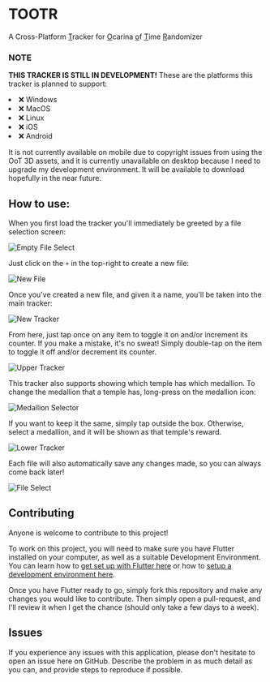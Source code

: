 # TOOTR

A Cross-Platform <u>T</u>racker for <u>O</u>carina <u>o</u>f <u>T</u>ime <u>R</u>andomizer

### NOTE
<b>THIS TRACKER IS STILL IN DEVELOPMENT!</b> These are the platforms this tracker is planned to support:

<li>❌ Windows</li>
<li>❌ MacOS</li>
<li>❌ Linux</li>
<li>❌ iOS</li>
<li>❌ Android</li>

It is not currently available on mobile due to copyright issues from using the OoT 3D assets, and it is currently unavailable on desktop because I need to upgrade my development environment. It will be available to download hopefully in the near future.

## How to use:

When you first load the tracker you'll immediately be greeted by a file selection screen:

![Empty File Select](/screenshots/EmptyFileSelect.png?raw=true "Empty File Select")

Just click on the `+` in the top-right to create a new file:

![New File](/screenshots/NewFile.png?raw=true "New File")

Once you've created a new file, and given it a name, you'll be taken into the main tracker:

![New Tracker](/screenshots/NewTracker.png?raw=true "New Tracker")

From here, just tap once on any item to toggle it on and/or increment its counter. If you make a mistake, it's no sweat! Simply double-tap on the item to toggle it off and/or decrement its counter.

![Upper Tracker](/screenshots/UpperTracker.png?raw=true "Upper Tracker")

This tracker also supports showing which temple has which medallion. To change the medallion that a temple has, long-press on the medallion icon:

![Medallion Selector](/screenshots/MedallionSelector.png?raw=true "Medallion Selector")

If you want to keep it the same, simply tap outside the box. Otherwise, select a medallion, and it will be shown as that temple's reward.

![Lower Tracker](/screenshots/LowerTracker.png?raw=true "Lower Tracker")

Each file will also automatically save any changes made, so you can always come back later!

![File Select](/screenshots/FileSelect.png?raw=true "File Select")

## Contributing

Anyone is welcome to contribute to this project!

To work on this project, you will need to make sure you have Flutter installed on your computer, as well as a suitable Development Environment. You can learn how to [get set up with Flutter here](https://flutter.dev/docs/get-started/install) or how to [setup a development environment here](https://flutter.dev/docs/get-started/editor).

Once you have Flutter ready to go, simply fork this repository and make any changes you would like to contribute. Then simply open a pull-request, and I'll review it when I get the chance (should only take a few days to a week). 

## Issues 

If you experience any issues with this application, please don't hesitate to open an issue here on GitHub. Describe the problem in as much detail as you can, and provide steps to reproduce if possible.
